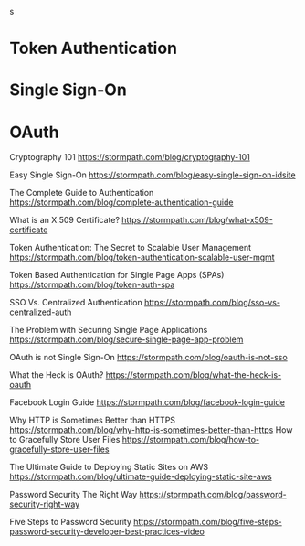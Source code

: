 s


# Token Authentication

#  Single Sign-On

# OAuth

Cryptography 101
https://stormpath.com/blog/cryptography-101

Easy Single Sign-On
https://stormpath.com/blog/easy-single-sign-on-idsite

The Complete Guide to Authentication
https://stormpath.com/blog/complete-authentication-guide

What is an X.509 Certificate?
https://stormpath.com/blog/what-x509-certificate

Token Authentication: The Secret to Scalable User Management
https://stormpath.com/blog/token-authentication-scalable-user-mgmt

Token Based Authentication for Single Page Apps (SPAs)
https://stormpath.com/blog/token-auth-spa

SSO Vs. Centralized Authentication
https://stormpath.com/blog/sso-vs-centralized-auth

The Problem with Securing Single Page Applications
https://stormpath.com/blog/secure-single-page-app-problem

OAuth is not Single Sign-On
https://stormpath.com/blog/oauth-is-not-sso


What the Heck is OAuth?
https://stormpath.com/blog/what-the-heck-is-oauth

Facebook Login Guide
https://stormpath.com/blog/facebook-login-guide

Why HTTP is Sometimes Better than HTTPS
https://stormpath.com/blog/why-http-is-sometimes-better-than-https
How to Gracefully Store User Files
https://stormpath.com/blog/how-to-gracefully-store-user-files

The Ultimate Guide to Deploying Static Sites on AWS
https://stormpath.com/blog/ultimate-guide-deploying-static-site-aws

Password Security The Right Way
https://stormpath.com/blog/password-security-right-way

Five Steps to Password Security
https://stormpath.com/blog/five-steps-password-security-developer-best-practices-video
